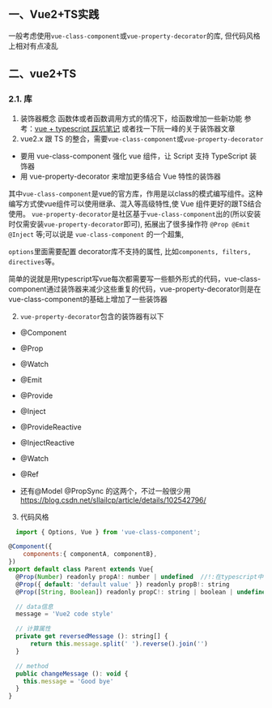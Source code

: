 ## 一、Vue2+TS实践
 一般考虑使用`vue-class-component`或`vue-property-decorator`的库, 但代码风格上相对有点凌乱


## 二、vue2+TS

### 2.1. 库
1. 装饰器概念
函数体或者函数调用方式的情况下，给函数增加一些新功能
参考：[vue + typescript 踩坑笔记](https://blog.csdn.net/weixin_33984032/article/details/91446233) 或者找一下阮一峰的关于装饰器文章
2. vue2.x 跟 TS 的整合，需要`vue-class-component`或`vue-property-decorator`
* 要用 vue-class-component 强化 vue 组件，让 Script 支持 TypeScript 装饰器
* 用 vue-property-decorator 来增加更多结合 Vue 特性的装饰器

其中`vue-class-component`是vue的官方库，作用是以class的模式编写组件。这种编写方式使vue组件可以使用继承、混入等高级特性,使 Vue 组件更好的跟TS结合使用。
`vue-property-decorator`是社区基于`vue-class-component`出的(所以安装时仅需安装`vue-property-decorator`即可), 拓展出了很多操作符 `@Prop @Emit @Inject` 等;可以说是 `vue-class-component` 的一个超集,
 
`options`里面需要配置 decorator库不支持的属性, 比如`components, filters, directives`等。
 
 

简单的说就是用typescript写vue每次都需要写一些额外形式的代码，vue-class-component通过装饰器来减少这些重复的代码，vue-property-decorator则是在vue-class-component的基础上增加了一些装饰器

2. `vue-property-decorator`包含的装饰器有以下

* @Component

* @Prop

* @Watch

* @Emit

* @Provide

* @Inject

* @ProvideReactive
* @InjectReactive
* @Watch
* @Ref

* 还有@Model @PropSync 的这两个，不过一般很少用
https://blog.csdn.net/sllailcp/article/details/102542796/
3. 代码风格
```javascript
  import { Options, Vue } from 'vue-class-component';

@Component({
    components:{ componentA, componentB},
})
export default class Parent extends Vue{
  @Prop(Number) readonly propA!: number | undefined  //!:在typescript中这种写法的意思就是!前面的这个变量一定不是undefined或者null，!叫非空断言操作符。
  @Prop({ default: 'default value' }) readonly propB!: string
  @Prop([String, Boolean]) readonly propC!: string | boolean | undefined

  // data信息
  message = 'Vue2 code style'

  // 计算属性
  private get reversedMessage (): string[] {
      return this.message.split(' ').reverse().join('')
  }

  // method
  public changeMessage (): void {
    this.message = 'Good bye'
  }
}

```
